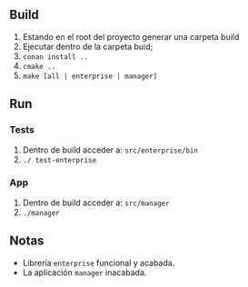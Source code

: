 ## Build

1. Estando en el root del proyecto generar una carpeta build
2. Ejecutar dentro de la carpeta buid;
  1. `conan install ..`
  2. `cmake ..`
  3. `make [all | enterprise | manager]`

## Run

### Tests

1. Dentro de build acceder a: `src/enterprise/bin`
2. `./ test-enterprise`

### App

1. Dentro de build acceder a: `src/manager`
2. `./manager`

## Notas

- Librería `enterprise` funcional y acabada.
- La aplicación `manager` inacabada.


